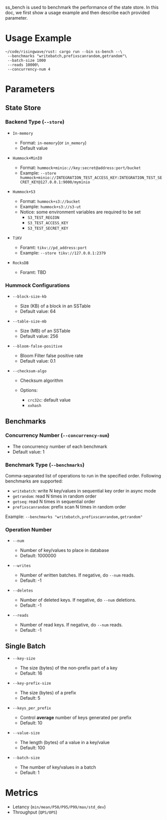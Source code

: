 ss_bench is used to benchmark the performance of the state store. In this doc, we first show a usage example and then describe each provided parameter.

# Usage Example

```shell
~/code/risingwave/rust: cargo run --bin ss-bench --\
 --benchmarks "writebatch,prefixscanrandom,getrandom"\
 --batch-size 1000
 --reads 10000\
 --concurrency-num 4
```

# Parameters

## State Store

### Backend Type  (`--store`)

- `In-memory`
  
  - Format: `in-memory`(or `in_memory`)
  - Default value

- `Hummock+MinIO`
  
  - Format: `hummock+minio://key:secret@address:port/bucket`
  - Example: `--store hummock+minio://INTEGRATION_TEST_ACCESS_KEY:INTEGRATION_TEST_SECRET_KEY@127.0.0.1:9000/myminio`

- `Hummock+S3`
  
  - Format: `hummock+s3://bucket`
  - Example: `hummock+s3://s3-ut`
  - Notice: some environment variables are required to be set
    - `S3_TEST_REGION`
    - `S3_TEST_ACCESS_KEY`
    - `S3_TEST_SECRET_KEY`

- `TiKV`
  
  - Foramt: `tikv://pd_address:port`
  - Example: `--store tikv://127.0.0.1:2379`

- `RocksDB`
  
  - Foramt: TBD

### Hummock Configurations

- `--block-size-kb`
  
  - Size (KB) of a block in an SSTable
  - Default value: 64

- `--table-size-mb`
  
  - Size (MB) of an SSTable
  - Default value: 256

- `--bloom-false-positive`
  
  - Bloom Filter false positive rate
  - Default value: 0.1

- `--checksum-algo`
  
  - Checksum algorithm
  
  - Options:
    
    - `crc32c`: default value
    - `xxhash`

## Benchmarks

### Concurrency Number (`--concurrency-num`)

- The concurrency number of each benchmark
- Default value: 1

### Benchmark Type (`--benchmarks`)

Comma-separated list of operations to run in the specified order. Following benchmarks are supported:

- `writebatch`: write N key/values in sequential key order in async mode
- `getrandom`: read N times in random order
- `getseq`: read N times in sequential order
- `prefixscanrandom`: prefix scan N times in random order

Example: `--benchmarks "writebatch,prefixscanrandom,getrandom"`

### Operation Number

- `--num`

  - Number of key/values to place in database
  - Default: 1000000

- `--writes`

  - Number of written batches. If negative, do `--num` reads.
  - Default: -1

- `--deletes`

  - Number of deleted keys. If negative, do `--num` deletions.
  - Default: -1

- `--reads`

  - Number of read keys. If negative, do `--num` reads.
  - Default: -1

## Single Batch

- `--key-size`
  
  - The size (bytes) of the non-prefix part of a key
  - Default: 16

- `--key-prefix-size`
  
  - The size (bytes) of a prefix
  - Default: 5

- `--keys_per_prefix`
  
  - Control **average** number of keys generated per prefix
  - Default: 10

- `--value-size`
  
  - The length (bytes) of a value in a key/value
  - Default: 100

- `--batch-size`
  
  - The number of key/values in a batch
  - Default: 1

# Metrics

- Letancy (`min/mean/P50/P95/P99/max/std_dev`)
- Throughput (`QPS/OPS`)
